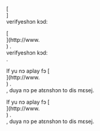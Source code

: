 [<br host>]<br action>verifyeshɔn kɔd:<br code>

[<br host>](http://www.<br host>) .<br action>verifyeshɔn kɔd:<br code>.

If yu nɔ aplay fɔ [<br host>](http://www.<br host>) .<br action>, duya nɔ pe atɛnshɔn to dis mɛsej.

If yu nɔ aplay fɔ [<br host>](http://www.<br host>) .<br action>, duya nɔ pe atɛnshɔn to dis mɛsej.
